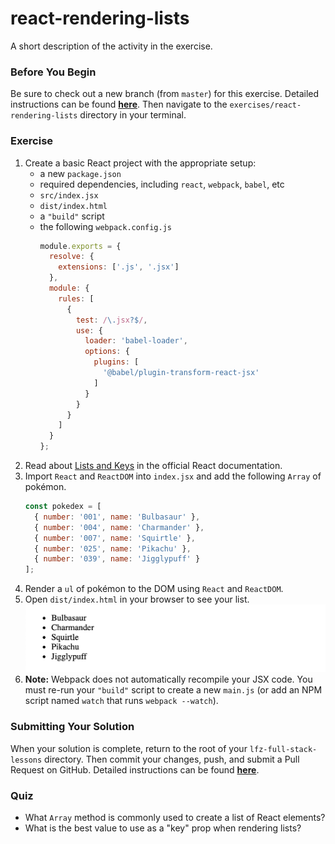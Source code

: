 # react-rendering-lists

A short description of the activity in the exercise.

### Before You Begin

Be sure to check out a new branch (from `master`) for this exercise. Detailed instructions can be found [**here**](../../guides/before-each-exercise.md). Then navigate to the `exercises/react-rendering-lists` directory in your terminal.

### Exercise

1. Create a basic React project with the appropriate setup:
    - a new `package.json`
    - required dependencies, including `react`, `webpack`, `babel`, etc
    - `src/index.jsx`
    - `dist/index.html`
    - a `"build"` script
    - the following `webpack.config.js`
      ```js
      module.exports = {
        resolve: {
          extensions: ['.js', '.jsx']
        },
        module: {
          rules: [
            {
              test: /\.jsx?$/,
              use: {
                loader: 'babel-loader',
                options: {
                  plugins: [
                    '@babel/plugin-transform-react-jsx'
                  ]
                }
              }
            }
          ]
        }
      };
      ```
2. Read about [Lists and Keys](https://reactjs.org/docs/lists-and-keys.html) in the official React documentation.
3. Import `React` and `ReactDOM` into `index.jsx` and add the following `Array` of pokémon.
    ```js
    const pokedex = [
      { number: '001', name: 'Bulbasaur' },
      { number: '004', name: 'Charmander' },
      { number: '007', name: 'Squirtle' },
      { number: '025', name: 'Pikachu' },
      { number: '039', name: 'Jigglypuff' }
    ];
    ```
4. Render a `ul` of pokémon to the DOM using `React` and `ReactDOM`.
5. Open `dist/index.html` in your browser to see your list.
    ![React Rendering Lists Solution](react-rendering-lists-solution.png)
6. **Note:** Webpack does not automatically recompile your JSX code. You must re-run your `"build"` script to create a new `main.js` (or add an NPM script named `watch` that runs `webpack --watch`).

### Submitting Your Solution

When your solution is complete, return to the root of your `lfz-full-stack-lessons` directory. Then commit your changes, push, and submit a Pull Request on GitHub. Detailed instructions can be found [**here**](../../guides/after-each-exercise.md).

### Quiz

- What `Array` method is commonly used to create a list of React elements?
- What is the best value to use as a "key" prop when rendering lists?
